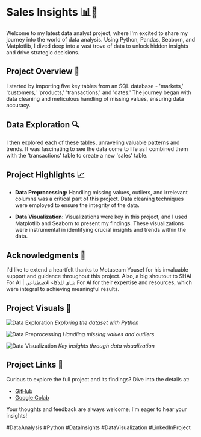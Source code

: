 # Sales Insights 📊🏥

Welcome to my latest data analyst project, where I'm excited to share my journey into the world of data analysis. Using Python, Pandas, Seaborn, and Matplotlib, I dived deep into a vast trove of data to unlock hidden insights and drive strategic decisions.

## Project Overview 📂

I started by importing five key tables from an SQL database - 'markets,' 'customers,' 'products,' 'transactions,' and 'dates.' The journey began with data cleaning and meticulous handling of missing values, ensuring data accuracy.

## Data Exploration 🔍

I then explored each of these tables, unraveling valuable patterns and trends. It was fascinating to see the data come to life as I combined them with the 'transactions' table to create a new 'sales' table.

## Project Highlights 📈

- **Data Preprocessing:** Handling missing values, outliers, and irrelevant columns was a critical part of this project. Data cleaning techniques were employed to ensure the integrity of the data.

- **Data Visualization:** Visualizations were key in this project, and I used Matplotlib and Seaborn to present my findings. These visualizations were instrumental in identifying crucial insights and trends within the data.

## Acknowledgments 🙌

I'd like to extend a heartfelt thanks to Motaseam Yousef for his invaluable support and guidance throughout this project. Also, a big shoutout to SHAI For AI | شاي للذكاء الاصطناعي For AI for their expertise and resources, which were integral to achieving meaningful results.

## Project Visuals 📸

![Data Exploration](image-url-1)
*Exploring the dataset with Python*

![Data Preprocessing](image-url-2)
*Handling missing values and outliers*

![Data Visualization](image-url-3)
*Key insights through data visualization*

## Project Links 🔗

Curious to explore the full project and its findings? Dive into the details at:

- [GitHub](https://lnkd.in/ew_CyVuU)
- [Google Colab](https://lnkd.in/eJHVqBhG)

Your thoughts and feedback are always welcome; I'm eager to hear your insights!

#DataAnalysis #Python #DataInsights #DataVisualization #LinkedInProject
